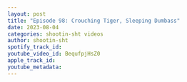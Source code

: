 ```yaml
---
layout: post
title: "Episode 98: Crouching Tiger, Sleeping Dumbass"
date: 2023-08-04
categories: shootin-sht videos
author: shootin-sht
spotify_track_id: 
youtube_video_id: BequfpjHsZ0
apple_track_id: 
youtube_metadata: 
---
```

